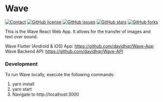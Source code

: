 # Wave

[![Contact](https://img.shields.io/badge/contact-%40lindaayangg-blue)](https://github.com/lindaayangg)
[![GitHub license](https://img.shields.io/github/license/lindaayangg/Wave-Web)](https://github.com/lindaayangg/Wave-Web)
[![GitHub issues](https://img.shields.io/github/issues/lindaayangg/Wave-Web)](https://github.com/lindaayangg/Wave-Web/issues)
[![GitHub stars](https://img.shields.io/github/stars/lindaayangg/Wave-Web)](https://github.com/lindaayangg/Wave-Web/stargazers)
[![GitHub forks](https://img.shields.io/github/forks/lindaayangg/Wave-Web)](https://github.com/lindaayangg/Wave-Web/network)

This is the Wave React Web App. It allows for the transfer of images and text over sound.

Wave Flutter (Android & iOS) App: https://github.com/davidhqr/Wave-App \
Wave Backend API: https://github.com/davidhqr/Wave-API

### Development
To run Wave locally, execute the following commands:

1. yarn install
2. yarn start
3. Navigate to http://localhost:3000

